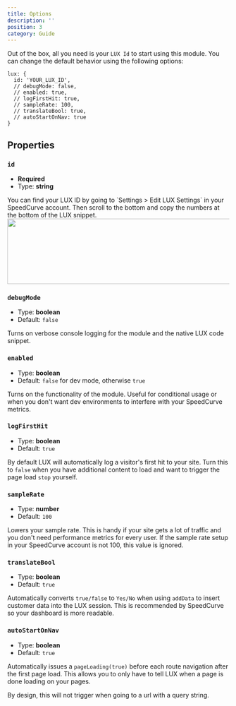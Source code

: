 ```yaml
---
title: Options
description: ''
position: 3
category: Guide
---
```


Out of the box, all you need is your `LUX Id` to start using this module.  You can change the default behavior using the following options:

```js[nuxt.config.js]
lux: {
  id: 'YOUR_LUX_ID',
  // debugMode: false,
  // enabled: true,
  // logFirstHit: true,
  // sampleRate: 100,
  // translateBool: true,
  // autoStartOnNav: true
}

```

## Properties

### `id`
- **Required**
- Type: **string**

<alert>
You can find your LUX ID by going to `Settings > Edit LUX Settings` in your SpeedCurve account.  Then scroll to the bottom and copy the numbers at the bottom of the LUX snippet.
</alert>

<img src="/lux-id.png" width="688" height="148" loading="lazy"/>

### `debugMode`
- Type: **boolean**
- Default: `false`

Turns on verbose console logging for the module and the native LUX code snippet.

### `enabled`
- Type: **boolean**
- Default: `false` for dev mode, otherwise `true`

Turns on the functionality of the module.  Useful for conditional usage or when you don't want dev environments to interfere with your SpeedCurve metrics.

### `logFirstHit`
- Type: **boolean**
- Default: `true`

By default LUX will automatically log a visitor's first hit to your site.  Turn this to `false` when you have additional content to load and want to trigger the page load `stop` yourself.

### `sampleRate`
- Type: **number**
- Default: `100`

Lowers your sample rate.  This is handy if your site gets a lot of traffic and you don't need performance metrics for every user.
<alert type="warning">If the sample rate setup in your SpeedCurve account is not 100, this value is ignored.</alert>

### `translateBool`
- Type: **boolean**
- Default: `true`

Automatically converts `true/false` to `Yes/No` when using `addData` to insert customer data into the LUX session.  This is recommended by SpeedCurve so your dashboard is more readable.

### `autoStartOnNav`
- Type: **boolean**
- Default: `true`

Automatically issues a `pageLoading(true)` before each route navigation after the first page load.  This allows you to only have to tell LUX when a page is done loading on your pages.

<alert type="warning">

By design, this will not trigger when going to a url with a query string.

</alert>